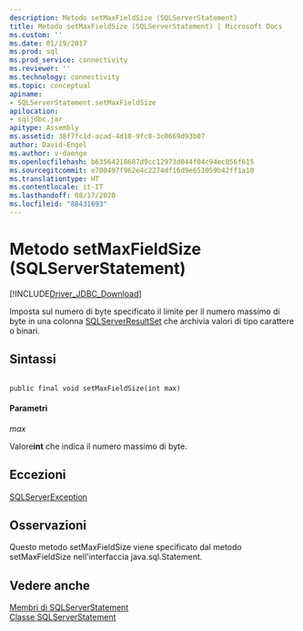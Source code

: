 ```yaml
---
description: Metodo setMaxFieldSize (SQLServerStatement)
title: Metodo setMaxFieldSize (SQLServerStatement) | Microsoft Docs
ms.custom: ''
ms.date: 01/19/2017
ms.prod: sql
ms.prod_service: connectivity
ms.reviewer: ''
ms.technology: connectivity
ms.topic: conceptual
apiname:
- SQLServerStatement.setMaxFieldSize
apilocation:
- sqljdbc.jar
apitype: Assembly
ms.assetid: 38f7fc1d-acad-4d10-9fc8-3c0669d93b07
author: David-Engel
ms.author: v-daenge
ms.openlocfilehash: b63564218687d9cc12973d044f04c94ec056f615
ms.sourcegitcommit: e700497f962e4c2274df16d9e651059b42ff1a10
ms.translationtype: HT
ms.contentlocale: it-IT
ms.lasthandoff: 08/17/2020
ms.locfileid: "88431693"
---
```

# <a name="setmaxfieldsize-method-sqlserverstatement"></a>Metodo setMaxFieldSize (SQLServerStatement)
[!INCLUDE[Driver_JDBC_Download](../../../includes/driver_jdbc_download.md)]

  Imposta sul numero di byte specificato il limite per il numero massimo di byte in una colonna [SQLServerResultSet](../../../connect/jdbc/reference/sqlserverresultset-class.md) che archivia valori di tipo carattere o binari.  
  
## <a name="syntax"></a>Sintassi  
  
```  
  
public final void setMaxFieldSize(int max)  
```  
  
#### <a name="parameters"></a>Parametri  
 *max*  
  
 Valore**int** che indica il numero massimo di byte.  
  
## <a name="exceptions"></a>Eccezioni  
 [SQLServerException](../../../connect/jdbc/reference/sqlserverexception-class.md)  
  
## <a name="remarks"></a>Osservazioni  
 Questo metodo setMaxFieldSize viene specificato dal metodo setMaxFieldSize nell'interfaccia java.sql.Statement.  
  
## <a name="see-also"></a>Vedere anche  
 [Membri di SQLServerStatement](../../../connect/jdbc/reference/sqlserverstatement-members.md)   
 [Classe SQLServerStatement](../../../connect/jdbc/reference/sqlserverstatement-class.md)  
  
  
